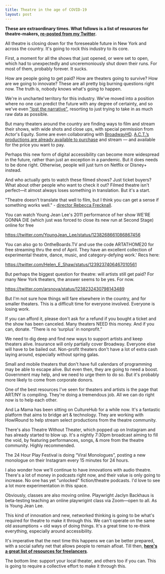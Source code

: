 ```yaml
---
title: Theatre in the age of COVID-19
layout: post
---
```


**These are extraordinary times. What follows is a list of resources for theatre-makers, [re-posted from my Twitter](https://twitter.com/guscuddy/status/1239692936498925568?s=21).**

All theatre is closing down for the foreseeable future in New York and across the country. It's going to rock this industry to its core.

<!--more-->

First, a moment for all the shows that just opened, or were set to open, which had to unexpectedly and unceremoniously shut down their runs. For most of them, probably forever. It sucks.

How are people going to get paid? How are theaters going to survive? How are we going to innovate? These are all pretty big burning questions right now. The truth is, nobody knows what's going to happen.

We're in uncharted territory for this industry. We've moved into a position where no one can predict the future with any degree of certainty, and so we've even ["lost the narrative"](https://www.ribbonfarm.com/2020/03/09/plot-economics/), resorting to just trying to take in as much raw data as possible.

But many theaters around the country are finding ways to film and stream their shows, with wide shots and close ups, with special permission from Actor's Equity. Some are even collaborating with [BroadwayHD](https://www.broadwayhd.com/). [A.C.T.’s productions are already available to purchase](https://secure.act-sf.org/overview/gloria-tonistone-streaming) and stream — and available for the price you want to pay.

Perhaps this new form of digital accessibility can become more widespread in the future, rather than just an exception in a pandemic. But it does needs to be done right. Otherwise, people will just turn on Netflix or Disney+ instead.

And who actually gets to watch these filmed shows? Just ticket buyers? What about other people who want to check it out? Filmed theatre isn't perfect—it almost always loses something in translation. But it's a start.

"Theatre doesn’t translate that well to film, but I think you can get a sense if something works well." - [director Rebecca Frecknall](https://www.americantheatre.org/2020/03/13/the-show-goes-online/). 

You can watch Young Jean Lee's 2011 performance of her show WE'RE GONNA DIE (which just was forced to close its new run at Second Stage) online for free 

https://twitter.com/YoungJean_Lee/status/1238268661086867456

You can also go to OntheBoards.TV and use the code ARTATHOME20 for free streaming thru the end of April. They have an excellent collection of experimental theatre, dance, music, and category-defying work.' Recs here:

https://twitter.com/Helen_E_Shaw/status/1239237406467010561

But perhaps the biggest question for theatre: will artists still get paid? For many New York theaters, the answer seems to be yes. For now. 

https://twitter.com/arsnova/status/1238232430798143489

But I'm not sure how things will fare elsewhere in the country, and for smaller theaters. This is a difficult time for everyone involved. Everyone is losing work. 

If you can afford it, please don't ask for a refund if you bought a ticket and the show has been canceled. Many theaters NEED this money. And if you can, donate. “There is no ‘surplus’ in nonprofit.”

We need to dig deep and find new ways to support artists and keep theaters alive. Insurance will only partially cover Broadway. Everyone else will have to be bailed out. Non-profit theaters don't have a lot of extra cash laying around, especially without spring galas.

Small and mobile theaters that don't have full calendars of programming may be able to escape alive. But even then, they are going to need a boost. Government may help, and we need to urge them to do so. But it's probably more likely to come from corporate donors.

One of the best resources I've seen for theaters and artists is the page that ART/NY is compiling. They're doing a tremendous job. All we can do right now is to help each other.

And La Mama has been sitting on CultureHub for a while now. It's a fantastic platform that aims to bridge art & technology. They are working with HowlRound to help stream select productions from the theatre community.

There's also Theatre Without Theater, which popped up on Instagram and has already started to blow up. It's a nightly 7:30pm broadcast aiming to fill the void, by featuring performances, songs, & more from the theatre community. Highly recommended.

The 24 Hour Play Festival is doing “Viral Monologues”, posting a new monologue on their Instagram every 15 minutes for 24 hours.

I also wonder how we'll continue to have innovations with audio theatre. There's a lot of money in podcasts right now, and their value is only going to increase. No one has yet "unlocked" fiction/theatre podcasts. I'd love to see a lot more experimentation in this space.

Obviously, classes are also moving online. Playwright Jaclyn Backhaus is beta-testing teaching an online playwrigint class via Zoom—open to all. As is Young Jean Lee.

This kind of innovation and new, networked thinking is going to be what's required for theatre to make it through this. We can't operate on the same old assumptions + old ways of doing things. It's a great time to re-think everything, especially around accessibility.

It's imperative that the next time this happens we can be better prepared, with a social safety net that allows people to remain afloat. Till then, **[here's a great list of resources for freelancers](https://covid19freelanceartistresource.wordpress.com/)**.

The bottom line: support your local theater, and others too if you can. This is going to require a collective effort to make it through this.